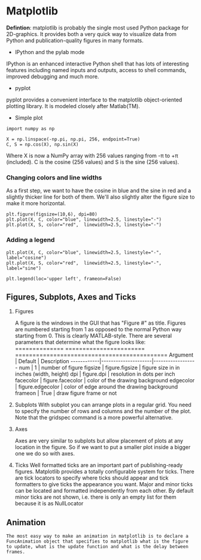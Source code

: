 # Matplotlib

**Defintion**:
matplotlib is probably the single most used Python package for 2D-graphics. It provides both a very quick way to visualize data from Python and publication-quality figures in many formats.

* IPython and the pylab mode

IPython is an enhanced interactive Python shell that has lots of interesting features including named inputs and outputs, access to shell commands, improved debugging and much more.

* pyplot

pyplot provides a convenient interface to the matplotlib object-oriented plotting library. It is modeled closely after Matlab(TM).

* Simple plot

```
import numpy as np

X = np.linspace(-np.pi, np.pi, 256, endpoint=True)
C, S = np.cos(X), np.sin(X)
```

Where X is now a NumPy array with 256 values ranging from -π to +π (included). C is the cosine (256 values) and S is the sine (256 values).

### Changing colors and line widths

As a first step, we want to have the cosine in blue and the sine in red and a slightly thicker line for both of them. We'll also slightly alter the figure size to make it more horizontal.

```
plt.figure(figsize=(10,6), dpi=80)
plt.plot(X, C, color="blue", linewidth=2.5, linestyle="-")
plt.plot(X, S, color="red",  linewidth=2.5, linestyle="-")
```

### Adding a legend

```
plt.plot(X, C, color="blue", linewidth=2.5, linestyle="-", label="cosine")
plt.plot(X, S, color="red",  linewidth=2.5, linestyle="-", label="sine")

plt.legend(loc='upper left', frameon=False)
```


## Figures, Subplots, Axes and Ticks

1. Figures

    A figure is the windows in the GUI that has "Figure #" as title. Figures are numbered starting from 1 as opposed to the normal Python way starting from 0. This is clearly MATLAB-style. There are several parameters that determine what the figure looks like:
    ==============  ======================= ============================================
    Argument   |     Default        |         Description
    ------------|---------------------|------------------
    num         |    1                  |     number of figure
    figsize      |   figure.figsize        |  figure size in in inches (width, height)
    dpi          |   figure.dpi         |     resolution in dots per inch
    facecolor     |  figure.facecolor  |      color of the drawing background
    edgecolor     |  figure.edgecolor  |      color of edge around the drawing background
    frameon      |   True              |      draw figure frame or not
   

2. Subplots
    With subplot you can arrange plots in a regular grid. You need to specify the number of rows and columns and the number of the plot. Note that the gridspec command is a more powerful alternative.

3. Axes

    Axes are very similar to subplots but allow placement of plots at any location in the figure. So if we want to put a smaller plot inside a bigger one we do so with axes.

4. Ticks
    Well formatted ticks are an important part of publishing-ready figures. Matplotlib provides a totally configurable system for ticks. There are tick locators to specify where ticks should appear and tick formatters to give ticks the appearance you want. Major and minor ticks can be located and formatted independently from each other. By default minor ticks are not shown, i.e. there is only an empty list for them because it is as NullLocator


## Animation
    The most easy way to make an animation in matplotlib is to declare a FuncAnimation object that specifies to matplotlib what is the figure to update, what is the update function and what is the delay between frames.
    